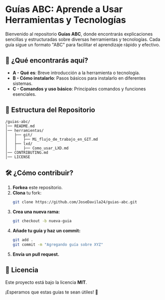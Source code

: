 # Guías ABC: Aprende a Usar Herramientas y Tecnologías 

Bienvenido al repositorio **Guías ABC**, donde encontrarás explicaciones sencillas y estructuradas sobre diversas herramientas y tecnologías. Cada guía sigue un formato "ABC" para facilitar el aprendizaje rápido y efectivo.

## 🔎 ¿Qué encontrarás aquí?
- **A - Qué es**: Breve introducción a la herramienta o tecnología.
- **B - Cómo instalarlo**: Pasos básicos para instalarlo en diferentes sistemas.
- **C - Comandos y uso básico**: Principales comandos y funciones esenciales.

## 📂 Estructura del Repositorio
```
/guias-abc/
│── README.md
│── herramientas/
│   ├── git/
│   │   ├── Mi_flujo_de_trabajo_en_GIT.md
│   ├── lxd/
│   │   ├── Como_usar_LXD.md
│── CONTRIBUTING.md
│── LICENSE
```

## 🛠️ ¿Cómo contribuir?
1. **Forkea** este repositorio.
2. **Clona** tu fork:
   ```bash
   git clone https://github.com/JoseDavila24/guias-abc.git
   ```
3. **Crea una nueva rama:**
   ```bash
   git checkout -b nueva-guia
   ```
4. **Añade tu guía y haz un commit:**
   ```bash
   git add .
   git commit -m "Agregando guía sobre XYZ"
   ```
5. **Envía un pull request.**

## 🌟 Licencia
Este proyecto está bajo la licencia **MIT**.

¡Esperamos que estas guías te sean útiles! 🚀
